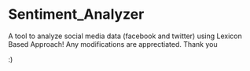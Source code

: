 # Sentiment_Analyzer
A tool to analyze social media data (facebook and twitter) using Lexicon Based Approach!
Any modifications are apprectiated.
Thank you

:)
